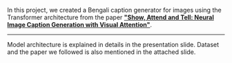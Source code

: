 In this project, we created a Bengali caption generator for images using the Transformer architecture from the paper __["Show, Attend and Tell: Neural Image Caption Generation with Visual Attention"](https://arxiv.org/abs/1502.03044)__. 
___
Model architecture is explained in details in the presentation slide. Dataset and the paper we followed is also mentioned in the attached slide.
